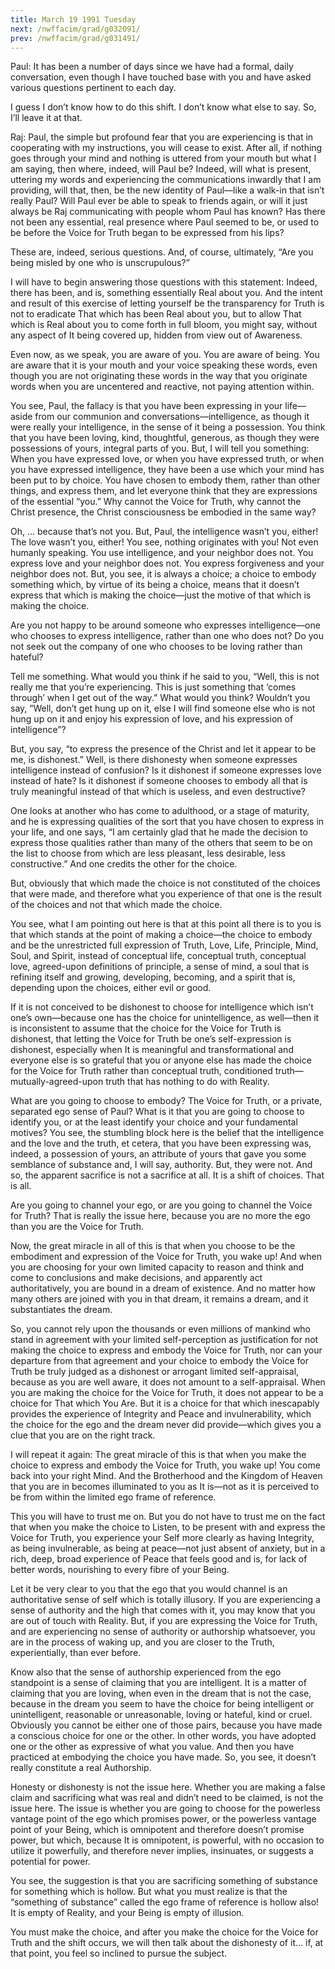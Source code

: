 ```yaml
---
title: March 19 1991 Tuesday
next: /nwffacim/grad/g032091/
prev: /nwffacim/grad/g031491/
---
```


Paul: It has been a number of days since we have had a formal, daily
conversation, even though I have touched base with you and have asked
various questions pertinent to each day.

I guess I don’t know how to do this shift. I don’t know what else to
say. So, I’ll leave it at that.

Raj: Paul, the simple but profound fear that you are experiencing is
that in cooperating with my instructions, you will cease to exist. After
all, if nothing goes through your mind and nothing is uttered from your
mouth but what I am saying, then where, indeed, will Paul be? Indeed,
will what is present, uttering my words and experiencing the
communications inwardly that I am providing, will that, then, be the new
identity of Paul—like a walk-in that isn’t really Paul? Will Paul ever
be able to speak to friends again, or will it just always be Raj
communicating with people whom Paul has known? Has there not been any
essential, real presence where Paul seemed to be, or used to be before
the Voice for Truth began to be expressed from his lips?

These are, indeed, serious questions. And, of course, ultimately, “Are
you being misled by one who is unscrupulous?”

I will have to begin answering those questions with this statement:
Indeed, there has been, and is, something essentially Real about you.
And the intent and result of this exercise of letting yourself be the
transparency for Truth is not to eradicate That which has been Real
about you, but to allow That which is Real about you to come forth in
full bloom, you might say, without any aspect of It being covered up,
hidden from view out of Awareness.

Even now, as we speak, you are aware of you. You are aware of being. You
are aware that it is your mouth and your voice speaking these words,
even though you are not originating these words in the way that you
originate words when you are uncentered and reactive, not paying
attention within.

You see, Paul, the fallacy is that you have been expressing in your
life—aside from our communion and conversations—intelligence, as though
it were really your intelligence, in the sense of it being a possession.
You think that you have been loving, kind, thoughtful, generous, as
though they were possessions of yours, integral parts of you. But, I
will tell you something: When you have expressed love, or when you have
expressed truth, or when you have expressed intelligence, they have been
a use which your mind has been put to by choice. You have chosen to
embody them, rather than other things, and express them, and let
everyone think that they are expressions of the essential “you.” Why
cannot the Voice for Truth, why cannot the Christ presence, the Christ
consciousness be embodied in the same way?

Oh, … because that’s not you. But, Paul, the intelligence wasn’t you,
either! The love wasn’t you, either! You see, nothing originates with
you! Not even humanly speaking. You use intelligence, and your neighbor
does not. You express love and your neighbor does not. You express
forgiveness and your neighbor does not. But, you see, it is always a
choice; a choice to embody something which, by virtue of its being a
choice, means that it doesn’t express that which is making the
choice—just the motive of that which is making the choice.

Are you not happy to be around someone who expresses intelligence—one
who chooses to express intelligence, rather than one who does not? Do
you not seek out the company of one who chooses to be loving rather than
hateful?

Tell me something. What would you think if he said to you, “Well, this
is not really me that you’re experiencing. This is just something that
‘comes through’ when I get out of the way.” What would you think?
Wouldn’t you say, “Well, don’t get hung up on it, else I will find
someone else who is not hung up on it and enjoy his expression of love,
and his expression of intelligence”?

But, you say, “to express the presence of the Christ and let it appear
to be me, is dishonest.” Well, is there dishonesty when someone
expresses intelligence instead of confusion? Is it dishonest if someone
expresses love instead of hate? Is it dishonest if someone chooses to
embody all that is truly meaningful instead of that which is useless,
and even destructive?

One looks at another who has come to adulthood, or a stage of maturity,
and he is expressing qualities of the sort that you have chosen to
express in your life, and one says, “I am certainly glad that he made
the decision to express those qualities rather than many of the others
that seem to be on the list to choose from which are less pleasant, less
desirable, less constructive.” And one credits the other for the choice.

But, obviously that which made the choice is not constituted of the
choices that were made, and therefore what you experience of that one is
the result of the choices and not that which made the choice.

You see, what I am pointing out here is that at this point all there is
to you is that which stands at the point of making a choice—the choice
to embody and be the unrestricted full expression of Truth, Love, Life,
Principle, Mind, Soul, and Spirit, instead of conceptual life,
conceptual truth, conceptual love, agreed-upon definitions of principle,
a sense of mind, a soul that is refining itself and growing, developing,
becoming, and a spirit that is, depending upon the choices, either evil
or good.

If it is not conceived to be dishonest to choose for intelligence which
isn’t one’s own—because one has the choice for unintelligence, as
well—then it is inconsistent to assume that the choice for the Voice for
Truth is dishonest, that letting the Voice for Truth be one’s
self-expression is dishonest, especially when It is meaningful and
transformational and everyone else is so grateful that you or anyone
else has made the choice for the Voice for Truth rather than conceptual
truth, conditioned truth—mutually-agreed-upon truth that has nothing to
do with Reality.

What are you going to choose to embody? The Voice for Truth, or a
private, separated ego sense of Paul? What is it that you are going to
choose to identify you, or at the least identify your choice and your
fundamental motives? You see, the stumbling block here is the belief
that the intelligence and the love and the truth, et cetera, that you
have been expressing was, indeed, a possession of yours, an attribute of
yours that gave you some semblance of substance and, I will say,
authority. But, they were not. And so, the apparent sacrifice is not a
sacrifice at all. It is a shift of choices. That is all.

Are you going to channel your ego, or are you going to channel the Voice
for Truth? That is really the issue here, because you are no more the
ego than you are the Voice for Truth.

Now, the great miracle in all of this is that when you choose to be the
embodiment and expression of the Voice for Truth, you wake up! And when
you are choosing for your own limited capacity to reason and think and
come to conclusions and make decisions, and apparently act
authoritatively, you are bound in a dream of existence. And no matter
how many others are joined with you in that dream, it remains a dream,
and it substantiates the dream.

So, you cannot rely upon the thousands or even millions of mankind who
stand in agreement with your limited self-perception as justification
for not making the choice to express and embody the Voice for Truth, nor
can your departure from that agreement and your choice to embody the
Voice for Truth be truly judged as a dishonest or arrogant limited
self-appraisal, because as you are well aware, it does not amount to a
self-appraisal. When you are making the choice for the Voice for Truth,
it does not appear to be a choice for That which You Are. But it is a
choice for that which inescapably provides the experience of Integrity
and Peace and invulnerability, which the choice for the ego and the
dream never did provide—which gives you a clue that you are on the right
track.

I will repeat it again: The great miracle of this is that when you make
the choice to express and embody the Voice for Truth, you wake up! You
come back into your right Mind. And the Brotherhood and the Kingdom of
Heaven that you are in becomes illuminated to you as It is—not as it is
perceived to be from within the limited ego frame of reference.

This you will have to trust me on. But you do not have to trust me on
the fact that when you make the choice to Listen, to be present with and
express the Voice for Truth, you experience your Self more clearly as
having Integrity, as being invulnerable, as being at peace—not just
absent of anxiety, but in a rich, deep, broad experience of Peace that
feels good and is, for lack of better words, nourishing to every fibre
of your Being.

Let it be very clear to you that the ego that you would channel is an
authoritative sense of self which is totally illusory. If you are
experiencing a sense of authority and the high that comes with it, you
may know that you are out of touch with Reality. But, if you are
expressing the Voice for Truth, and are experiencing no sense of
authority or authorship whatsoever, you are in the process of waking up,
and you are closer to the Truth, experientially, than ever before.

Know also that the sense of authorship experienced from the ego
standpoint is a sense of claiming that you are intelligent. It is a
matter of claiming that you are loving, when even in the dream that is
not the case, because in the dream you seem to have the choice for being
intelligent or unintelligent, reasonable or unreasonable, loving or
hateful, kind or cruel. Obviously you cannot be either one of those
pairs, because you have made a conscious choice for one or the other. In
other words, you have adopted one or the other as expressive of what you
value. And then you have practiced at embodying the choice you have
made. So, you see, it doesn’t really constitute a real Authorship.

Honesty or dishonesty is not the issue here. Whether you are making a
false claim and sacrificing what was real and didn’t need to be claimed,
is not the issue here. The issue is whether you are going to choose for
the powerless vantage point of the ego which promises power, or the
powerless vantage point of your Being, which is omnipotent and therefore
doesn’t promise power, but which, because It is omnipotent, is powerful,
with no occasion to utilize it powerfully, and therefore never implies,
insinuates, or suggests a potential for power.

You see, the suggestion is that you are sacrificing something of
substance for something which is hollow. But what you must realize is
that the “something of substance” called the ego frame of reference is
hollow also! It is empty of Reality, and your Being is empty of
illusion.

You must make the choice, and after you make the choice for the Voice
for Truth and the shift occurs, we will then talk about the dishonesty
of it… if, at that point, you feel so inclined to pursue the subject.
